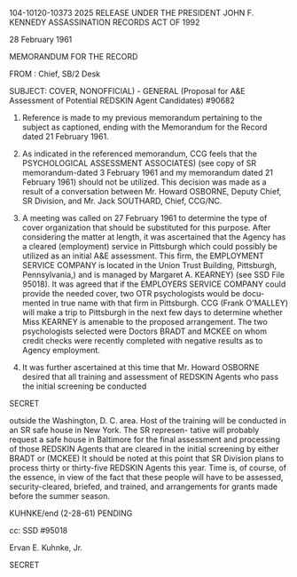 104-10120-10373 2025 RELEASE UNDER THE PRESIDENT JOHN F. KENNEDY ASSASSINATION RECORDS ACT OF 1992

28 February 1961

MEMORANDUM FOR THE RECORD

FROM : Chief, SB/2 Desk

SUBJECT: COVER, NONOFFICIAL) - GENERAL
(Proposal for A&E Assessment of Potential
REDSKIN Agent Candidates)
#90682

1. Reference is made to my previous memorandum pertaining
to the subject as captioned, ending with the Memorandum for the
Record dated 21 February 1961.

2. As indicated in the referenced memorandum, CCG feels
that the PSYCHOLOGICAL ASSESSMENT ASSOCIATES) (see copy of SR
memorandum-dated 3 February 1961 and my memorandum dated 21
February 1961) should not be utilized. This decision was made
as a result of a conversation between Mr. Howard OSBORNE,
Deputy Chief, SR Division, and Mr. Jack SOUTHARD, Chief, CCG/NC.

3. A meeting was called on 27 February 1961 to determine
the type of cover organization that should be substituted for
this purpose. After considering the matter at length, it was
ascertained that the Agency has a cleared (employment) service in
Pittsburgh which could possibly be utilized as an initial
A&E assessment. This firm, the EMPLOYMENT SERVICE COMPANY
is located in the Union Trust Building, Pittsburgh, Pennsylvania,)
and is managed by Margaret A. KEARNEY) (see SSD File 95018).
It was agreed that if the EMPLOYERS SERVICE COMPANY could
provide the needed cover, two OTR psychologists would be docu-
mented in true name with that firm in Pittsburgh. CCG (Frank
O'MALLEY) will make a trip to Pittsburgh in the next few days
to determine whether Miss KEARNEY is amenable to the proposed
arrangement. The two psychologists selected were Doctors
BRADT and MCKEE on whom credit checks were recently completed
with negative results as to Agency employment.

4. It was further ascertained at this time that Mr.
Howard OSBORNE desired that all training and assessment of
REDSKIN Agents who pass the initial screening be conducted

SECRET

outside the Washington, D. C. area. Host of the training will
be conducted in an SR safe house in New York. The SR represen-
tative will probably request a safe house in Baltimore for the
final assessment and processing of those REDSKIN Agents that
are cleared in the initial screening by either BRADT or (MCKEE)
It should be noted at this point that SR Division plans to
process thirty or thirty-five REDSKIN Agents this year. Time
is, of course, of the essence, in view of the fact that these
people will have to be assessed, security-cleared, briefed,
and trained, and arrangements for grants made before the summer
season.

KUHNKE/end (2-28-61)
PENDING

cc: SSD #95018

Ervan E. Kuhnke, Jr.

SECRET
